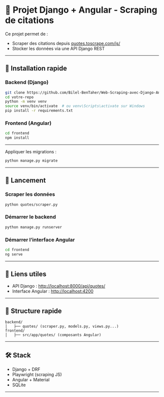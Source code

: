 # 📘 Projet Django + Angular - Scraping de citations

Ce projet permet de :
- Scraper des citations depuis [quotes.toscrape.com/js/](https://quotes.toscrape.com/js/)
- Stocker les données via une API Django REST

---

## 🔧 Installation rapide

### Backend (Django)

```bash
git clone https://github.com/Bilel-BenTaher/Web-Scraping-avec-Django-Angular.git
cd votre-repo
python -m venv venv
source venv/bin/activate  # ou venv\Scripts\activate sur Windows
pip install -r requirements.txt
```

### Frontend (Angular)

```bash
cd frontend
npm install
```

---

Appliquer les migrations :

```bash
python manage.py migrate
```

---

## 🚀 Lancement

### Scraper les données

```bash
python quotes/scraper.py
```

### Démarrer le backend

```bash
python manage.py runserver
```

### Démarrer l’interface Angular

```bash
cd frontend
ng serve
```

---

## 🔗 Liens utiles

- API Django : [http://localhost:8000/api/quotes/](http://localhost:8000/api/quotes/)
- Interface Angular : [http://localhost:4200](http://localhost:4200)

---

## 🧱 Structure rapide

```
backend/
│   ├── quotes/ (scraper.py, models.py, views.py...)
frontend/
│   ├── src/app/quotes/ (composants Angular)
```

---

## 🛠 Stack

- Django + DRF
- Playwright (scraping JS)
- Angular + Material
- SQLite 
---

